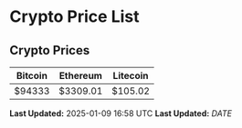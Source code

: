 # Crypto Price List

## Crypto Prices
| Bitcoin | Ethereum | Litecoin |
| ------- | -------- | -------- |
| $94333 | $3309.01 | $105.02 |
**Last Updated:** 2025-01-09 16:58 UTC
**Last Updated:** $DATE$
